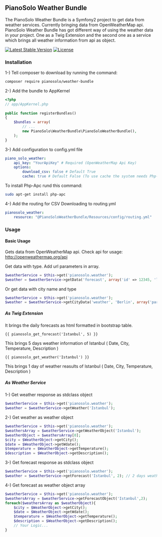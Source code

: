 ## PianoSolo Weather Bundle

The PianoSolo Weather Bundle is a Symfony2 project to get data from weather services. Currently bringing data from 
OpenWeatherMap api. PianoSolo Weather Bundle has got different way of using the weather data in your project. One 
as a Twig Extension and the second one as a service which brings all weather information from api as object.

[![Latest Stable Version](https://poser.pugx.org/pianosolo/weather-bundle/v/stable)](https://packagist.org/packages/pianosolo/weather-bundle)
[![License](https://poser.pugx.org/pianosolo/weather-bundle/license)](https://packagist.org/packages/pianosolo/weather-bundle)

### Installation 

1-) Tell composer to download by running the command:

```bash
composer require pianosolo/weather-bundle
```
 
2-) Add the bundle to AppKernel

```php
<?php
// app/AppKernel.php
	
public function registerBundles()
{
    $bundles = array(
        // ...
        new PianoSolo\WeatherBundle\PianoSoloWeatherBundle(),
    );
}
```
	
3-) Add configuration to config.yml file

```yaml
piano_solo_weather:
    api_key: "YourApiKey" # Required (OpenWeatherMap Api Key)
    options:
        download_csv: false # Default True
        cache: true # Default False (To use cache the system needs Php-Apc cache)
```

To install Php-Apc rund this command:

```bash
sudo apt-get install php-apc
```
	
4-) Add the routing for CSV Downloading to routing.yml

```yaml
pianosolo_weather:
    resource: "@PianoSoloWeatherBundle/Resources/config/routing.yml"
```

### Usage

#### Basic Usage

Gets data from OpenWeatherMap api. Check api for usage: http://openweathermap.org/api

Get data with type. Add url parameters in array.
``` php
$weatherService = $this->get('pianosolo.weather');
$weather = $weatherService->getData('forecast', array('id' => 12345, 'lat' => 12345, 'long' => 12345));
```

Or get data with city name and type
``` php
$weatherService = $this->get('pianosolo.weather');
$weather = $weatherService->getCityData('weather', 'Berlin', array('param' => value));
```

##### As Twig Extension

It brings the daily forecasts as html formatted in bootstrap table. 

```twig
{{ pianosolo_get_forecast('Istanbul', 5) }}
```

This brings 5 days weather information of Istanbul ( Date, City, Temperature, Description )

```twig
{{ pianosolo_get_weather('Istanbul') }}
```
    
This brings 1 day of weather reasults of Istanbul ( Date, City, Temperature, Description )
    
##### As Weather Service

1-) Get weather response as stdclass object

``` php
$weatherService = $this->get('pianosolo.weather');
$weather = $weatherService->getWeather('Istanbul');
```

2-) Get weather as weather object

``` php
$weatherService = $this->get('pianosolo.weather');
$weathersArray = $weatherService->getWeatherObject('Istanbul');
$weatherObject = $weathersArray[0];
$city = $WeatherObject->getCity();
$date = $WeatherObject->getWdate();
$temperature = $WeatherObject->getTemperature();
$description = $WeatherObject->getDescription();
```

3-) Get forecast response as stdclass object

``` php
$weatherService = $this->get('pianosolo.weather');
$weather = $weatherService->getForecast('Istanbul', 2); // 2 days weather results of the city
```

4-) Get forecast as weather object array

``` php
$weatherService = $this->get('pianosolo.weather');
$weathersArray = $weatherService->getForecastObject('Istanbul',2);
foreach($weathersArray as $weatherObject){
	$city = $WeatherObject->getCity();
	$date = $WeatherObject->getWdate();
	$temperature = $WeatherObject->getTemperature();
	$description = $WeatherObject->getDescription();
	// Your Logic...
}
```
